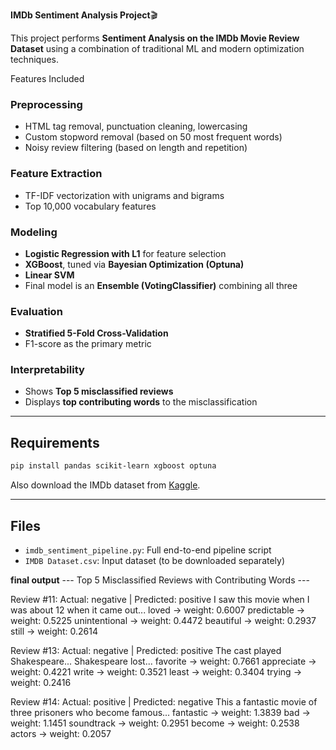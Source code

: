 **IMDb Sentiment Analysis Project**🎬

This project performs **Sentiment Analysis on the IMDb Movie Review Dataset** using a combination of traditional ML and modern optimization techniques.

 Features Included

### Preprocessing
- HTML tag removal, punctuation cleaning, lowercasing
- Custom stopword removal (based on 50 most frequent words)
- Noisy review filtering (based on length and repetition)

###  Feature Extraction
- TF-IDF vectorization with unigrams and bigrams
- Top 10,000 vocabulary features

###  Modeling
- **Logistic Regression with L1** for feature selection
- **XGBoost**, tuned via **Bayesian Optimization (Optuna)**
- **Linear SVM**
- Final model is an **Ensemble (VotingClassifier)** combining all three

###  Evaluation
- **Stratified 5-Fold Cross-Validation**
- F1-score as the primary metric

###  Interpretability
- Shows **Top 5 misclassified reviews**
- Displays **top contributing words** to the misclassification

---

##  Requirements

```bash
pip install pandas scikit-learn xgboost optuna
```

Also download the IMDb dataset from [Kaggle](https://www.kaggle.com/datasets/lakshmi25npathi/imdb-dataset-of-50k-movie-reviews).

---

##  Files

- `imdb_sentiment_pipeline.py`: Full end-to-end pipeline script
- `IMDB Dataset.csv`: Input dataset (to be downloaded separately)

**final output**
--- Top 5 Misclassified Reviews with Contributing Words ---

Review #11: Actual: negative | Predicted: positive
I saw this movie when I was about 12 when it came out...
  loved → weight: 0.6007
  predictable → weight: 0.5225
  unintentional → weight: 0.4472
  beautiful → weight: 0.2937
  still → weight: 0.2614

Review #13: Actual: negative | Predicted: positive
The cast played Shakespeare... Shakespeare lost...
  favorite → weight: 0.7661
  appreciate → weight: 0.4221
  write → weight: 0.3521
  least → weight: 0.3404
  trying → weight: 0.2416

Review #14: Actual: positive | Predicted: negative
This a fantastic movie of three prisoners who become famous...
  fantastic → weight: 1.3839
  bad → weight: 1.1451
  soundtrack → weight: 0.2951
  become → weight: 0.2538
  actors → weight: 0.2057





